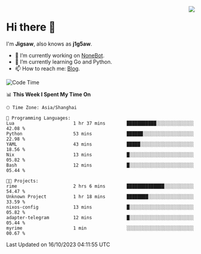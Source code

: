 <a href="#">
  <img align="right" src="https://github-readme-stats.vercel.app/api?username=j1g5awi&count_private=true&show_icons=true&title_color=80070B&text_color=B3B3B3&bg_color=212121&icon_color=80070B" />
</a>

# Hi there 👋

I'm **Jigsaw**, also knows as **j1g5aw**.

- 🔭 I’m currently working on [NoneBot](https://github.com/nonebot).
- 🌱 I’m currently learning Go and Python.
- 📫 How to reach me: [Blog](https://blog.maddestroyer.xyz/).

<!--START_SECTION:waka-->
![Code Time](http://img.shields.io/badge/Code%20Time-1%2C272%20hrs%2034%20mins-blue)

📊 **This Week I Spent My Time On** 

```text
🕑︎ Time Zone: Asia/Shanghai

💬 Programming Languages: 
Lua                      1 hr 37 mins        ███████████░░░░░░░░░░░░░░   42.08 % 
Python                   53 mins             ██████░░░░░░░░░░░░░░░░░░░   22.98 % 
YAML                     43 mins             █████░░░░░░░░░░░░░░░░░░░░   18.56 % 
Nix                      13 mins             █░░░░░░░░░░░░░░░░░░░░░░░░   05.82 % 
Bash                     12 mins             █░░░░░░░░░░░░░░░░░░░░░░░░   05.44 % 

🐱‍💻 Projects: 
rime                     2 hrs 6 mins        ██████████████░░░░░░░░░░░   54.47 % 
Unknown Project          1 hr 18 mins        ████████░░░░░░░░░░░░░░░░░   33.59 % 
nixos-config             13 mins             █░░░░░░░░░░░░░░░░░░░░░░░░   05.82 % 
adapter-telegram         12 mins             █░░░░░░░░░░░░░░░░░░░░░░░░   05.44 % 
myrime                   1 min               ░░░░░░░░░░░░░░░░░░░░░░░░░   00.67 % 
```


 Last Updated on 16/10/2023 04:11:55 UTC
<!--END_SECTION:waka-->
